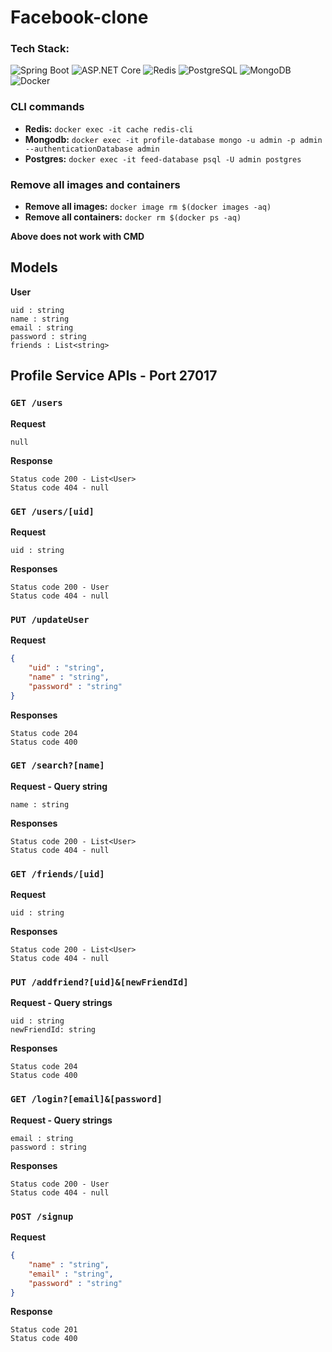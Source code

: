 # Facebook-clone

### Tech Stack:
![Spring Boot](https://img.shields.io/badge/spring_boot-6DB33F?style=for-the-badge)
![ASP.NET Core](https://img.shields.io/badge/asp.net_core-5C2D91?style=for-the-badge)
![Redis](https://img.shields.io/badge/redis-ff0000?style=for-the-badge)
![PostgreSQL](https://img.shields.io/badge/postgresql-316192?style=for-the-badge)
![MongoDB](https://img.shields.io/badge/mongodb-4EA94B?style=for-the-badge)
![Docker](https://img.shields.io/badge/docker-2CA5E0?style=for-the-badge)


### CLI commands
- **Redis:** ```docker exec -it cache redis-cli```
- **Mongodb:** ```docker exec -it profile-database mongo -u admin -p admin --authenticationDatabase admin```
- **Postgres:** ```docker exec -it feed-database psql -U admin postgres```

### Remove all images and containers
- **Remove all images:** ```docker image rm $(docker images -aq)```
- **Remove all containers:** ```docker rm $(docker ps -aq)```

**Above does not work with CMD**

## Models
**User**
```
uid : string
name : string
email : string
password : string
friends : List<string>
```
## Profile Service APIs - Port 27017

### `GET /users`

**Request**
```
null
```

**Response**
```
Status code 200 - List<User>
Status code 404 - null
```

### `GET /users/[uid]`

**Request**
```
uid : string
```

**Responses**
```
Status code 200 - User
Status code 404 - null
```

### `PUT /updateUser`

**Request**
```json
{
    "uid" : "string",
    "name" : "string",
    "password" : "string"
}
```

**Responses**
```
Status code 204
Status code 400
```

### `GET /search?[name]`

**Request - Query string**
```
name : string
```

**Responses**
```
Status code 200 - List<User>
Status code 404 - null
```

### `GET /friends/[uid]`

**Request**
```
uid : string
```

**Responses**
```
Status code 200 - List<User>
Status code 404 - null
```

### `PUT /addfriend?[uid]&[newFriendId]`

**Request - Query strings**
```
uid : string
newFriendId: string
```

**Responses**
```
Status code 204
Status code 400
```

### `GET /login?[email]&[password]`

**Request - Query strings**
```
email : string
password : string
```

**Responses**
```
Status code 200 - User
Status code 404 - null
```

### `POST /signup`

**Request**
```json
{
    "name" : "string",
    "email" : "string",
    "password" : "string"
}
```

**Response**
```
Status code 201
Status code 400
```
